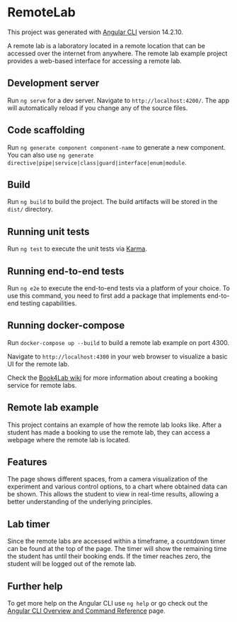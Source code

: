# RemoteLab

This project was generated with [Angular CLI](https://github.com/angular/angular-cli) version 14.2.10.

A remote lab is a laboratory located in a remote location that can be accessed over the internet from anywhere. The remote lab example project provides a web-based interface for accessing a remote lab.

## Development server

Run `ng serve` for a dev server. Navigate to `http://localhost:4200/`. The app will automatically reload if you change any of the source files.

## Code scaffolding

Run `ng generate component component-name` to generate a new component. You can also use `ng generate directive|pipe|service|class|guard|interface|enum|module`.

## Build

Run `ng build` to build the project. The build artifacts will be stored in the `dist/` directory.

## Running unit tests

Run `ng test` to execute the unit tests via [Karma](https://karma-runner.github.io).

## Running end-to-end tests

Run `ng e2e` to execute the end-to-end tests via a platform of your choice. To use this command, you need to first add a package that implements end-to-end testing capabilities.

## Running docker-compose

Run `docker-compose up --build` to build a remote lab example on port 4300.

Navigate to `http://localhost:4300` in your web browser to visualize a basic UI for the remote lab.

Check the [Book4Lab wiki](https://github.com/eubbc-digital/Book4RLab/wiki) for more information about creating a booking service for remote labs.

## Remote lab example

This project contains an example of how the remote lab looks like. After a student has made a booking to use the remote lab, they can access a webpage where the remote lab is located.

## Features

The page shows different spaces, from a camera visualization of the experiment and various control options, to a chart where obtained data can be shown. This allows the student to view in real-time results, allowing a better understanding of the underlying principles.

## Lab timer

Since the remote labs are accessed within a timeframe, a countdown timer can be found at the top of the page. The timer will show the remaining time the student has until their booking ends. If the timer reaches zero, the student will be logged out of the remote lab.


## Further help

To get more help on the Angular CLI use `ng help` or go check out the [Angular CLI Overview and Command Reference](https://angular.io/cli) page.

